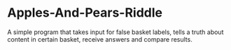 # Apples-And-Pears-Riddle
A simple program that takes input for false basket labels, tells a truth about content in certain basket, receive answers and compare results.
